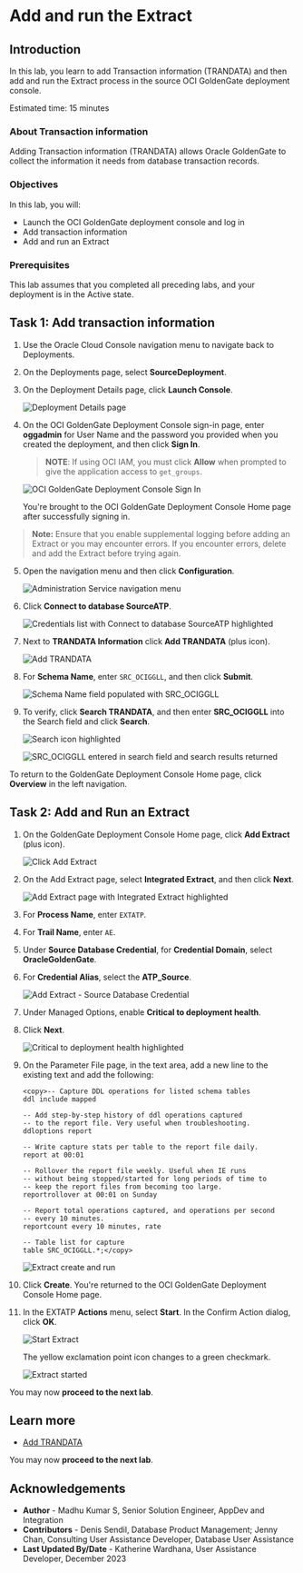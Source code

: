 # Add and run the Extract

## Introduction

In this lab, you learn to add Transaction information (TRANDATA) and then add and run the Extract process in the source OCI GoldenGate deployment console.

Estimated time: 15 minutes

### About Transaction information 

Adding Transaction information (TRANDATA) allows Oracle GoldenGate to collect the information it needs from database transaction records.


### Objectives

In this lab, you will:
* Launch the OCI GoldenGate deployment console and log in
* Add transaction information
* Add and run an Extract


### Prerequisites

This lab assumes that you completed all preceding labs, and your deployment is in the Active state.


## Task 1: Add transaction information

1.  Use the Oracle Cloud Console navigation menu to navigate back to Deployments.

2.  On the Deployments page, select **SourceDeployment**.

3.  On the Deployment Details page, click **Launch Console**.

    ![Deployment Details page](images/01-03-ggs-launch-oracle.png " ")

4.  On the OCI GoldenGate Deployment Console sign-in page, enter **oggadmin** for User Name and the password you provided when you created the deployment, and then click **Sign In**.

    > **NOTE**: If using OCI IAM, you must click **Allow** when prompted to give the application access to `get_groups`.

    ![OCI GoldenGate Deployment Console Sign In](images/01-04-login-page.png " ")

    You're brought to the OCI GoldenGate Deployment Console Home page after successfully signing in.

> **Note:** Ensure that you enable supplemental logging before adding an Extract or you may encounter errors. If you encounter errors, delete and add the Extract before trying again.

5.  Open the navigation menu and then click **Configuration**.

    ![Administration Service navigation menu](images/01-05-navigation-menu.png " ")

6.  Click **Connect to database SourceATP**.

    ![Credentials list with Connect to database SourceATP highlighted](images/01-06-source-connect.png " ")

7.  Next to **TRANDATA Information** click **Add TRANDATA** (plus icon).

    ![Add TRANDATA](images/01-07-add-trandata.png " ")

8.  For **Schema Name**, enter `SRC_OCIGGLL`, and then click **Submit**.

    ![Schema Name field populated with SRC_OCIGGLL](images/01-08-schema-trandata.png " ")

9.  To verify, click **Search TRANDATA**, and then enter **SRC\_OCIGGLL** into the Search field and click **Search**.

    ![Search icon highlighted](images/01-09a-search-schema-trandata.png " ")

    ![SRC_OCIGGLL entered in search field and search results returned](images/01-09b-search-schema-trandata-result.png " ")


To return to the GoldenGate Deployment Console Home page, click **Overview** in the left navigation.

## Task 2: Add and Run an Extract

1.  On the GoldenGate Deployment Console Home page, click **Add Extract** (plus icon).

    ![Click Add Extract](images/02-01-add-extract.png " ")

2.  On the Add Extract page, select **Integrated Extract**, and then click **Next**.

    ![Add Extract page with Integrated Extract highlighted](images/02-02-select-integratre-extract.png " ")

3.  For **Process Name**, enter `EXTATP`.

4.  For **Trail Name**, enter `AE`.

5.  Under **Source Database Credential**, for **Credential Domain**, select **OracleGoldenGate**.

6.  For **Credential Alias**, select the **ATP_Source**.

    ![Add Extract - Source Database Credential](images/02-06-credential-store-select.png " ")

7.  Under Managed Options, enable **Critical to deployment health**.

8.  Click **Next**.

    ![Critical to deployment health highlighted](images/02-08-critical-to-deployment-health.png " ")

9.  On the Parameter File page, in the text area, add a new line to the existing text and add the following:

    ```
    <copy>-- Capture DDL operations for listed schema tables
    ddl include mapped

    -- Add step-by-step history of ddl operations captured
    -- to the report file. Very useful when troubleshooting.
    ddloptions report

    -- Write capture stats per table to the report file daily.
    report at 00:01

    -- Rollover the report file weekly. Useful when IE runs
    -- without being stopped/started for long periods of time to
    -- keep the report files from becoming too large.
    reportrollover at 00:01 on Sunday

    -- Report total operations captured, and operations per second
    -- every 10 minutes.
    reportcount every 10 minutes, rate

    -- Table list for capture
    table SRC_OCIGGLL.*;</copy>
    ```

    ![Extract create and run](images/02-09-extract-create-and-run.png " ")

10. Click **Create**. You're returned to the OCI GoldenGate Deployment Console Home page.

11. In the EXTATP **Actions** menu, select **Start**. In the Confirm Action dialog, click **OK**.

    ![Start Extract](images/02-11a-start-extract.png)

    The yellow exclamation point icon changes to a green checkmark.

    ![Extract started](images/02-11b-green-extract-status.png)


You may now **proceed to the next lab**.


## Learn more

* [Add TRANDATA](https://docs.oracle.com/en/middleware/goldengate/core/21.3/coredoc/extract-adding-extract.html#GUID-5848749D-282E-4DA9-9D65-00C34ED5F3BF)

You may now **proceed to the next lab**.

## Acknowledgements
* **Author** - Madhu Kumar S, Senior Solution Engineer, AppDev and Integration
* **Contributors** -  Denis Sendil, Database Product Management; Jenny Chan, Consulting User Assistance Developer, Database User Assistance
* **Last Updated By/Date** - Katherine Wardhana, User Assistance Developer, December 2023